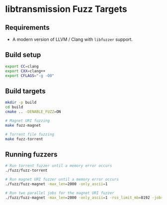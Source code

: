 # libtransmission Fuzz Targets

## Requirements

 - A modern version of LLVM / Clang with `libfuzzer` support.

## Build setup

```bash
export CC=clang
export CXX=clang++
export CFLAGS="-g -O0"
```

## Build targets

```bash
mkdir -p build
cd build
cmake .. -DENABLE_FUZZ=ON

# Magnet URI fuzzing
make fuzz-magnet

# Torrent file fuzzing
make fuzz-torrent
```

## Running fuzzers

```bash
# Run torrent fuzzer until a memory error occurs
./fuzz/fuzz-torrent

# Run magnet URI fuzzer until a memory error occurs
./fuzz/fuzz-magnet -max_len=2000 -only_ascii=1

# Run two parallel jobs for the magnet URI fuzzer
./fuzz/fuzz-magnet -max_len=2000 -only_ascii=1 -rss_limit_mb=8192 -jobs=2
```
